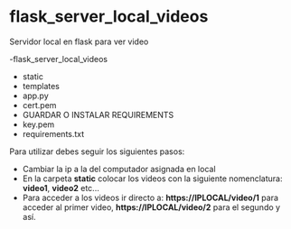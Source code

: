 # flask_server_local_videos
 Servidor local en flask para ver video
 
 -flask_server_local_videos
   - static
   - templates
   - app.py
   - cert.pem
   - GUARDAR O INSTALAR REQUIREMENTS
   - key.pem
   - requirements.txt

 
 Para utilizar debes seguir los siguientes pasos:
 * Cambiar la ip a la del computador asignada en local
 * En la carpeta **static** colocar los videos con la siguiente nomenclatura: **video1**, **video2** etc...
 * Para acceder a los videos ir directo a: **https://IPLOCAL/video/1** para acceder al primer video, **https://IPLOCAL/video/2** para el segundo y así.

